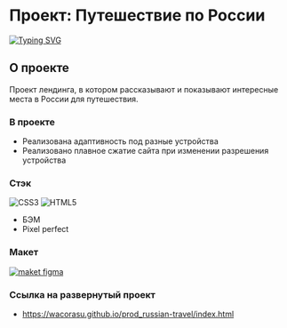 # Проект: Путешествие по России
[![Typing SVG](https://readme-typing-svg.demolab.com?font=Fira+Code&pause=1000&width=435&lines=%D0%9D%D0%B0%D0%B9%D0%B4%D0%B8+%D0%B8%D0%BD%D1%82%D0%B5%D1%80%D0%B5%D1%81%D0%BD%D0%BE%D0%B5+%D0%BC%D0%B5%D1%81%D1%82%D0%BE+%D0%B2+%D0%A0%D0%BE%D1%81%D1%81%D0%B8%D0%B8)](https://git.io/typing-svg)

## О проекте

Проект лендинга, в котором рассказывают и показывают интересные места в России для путешествия. 

### В проекте 

- Реализована адаптивность под разные устройства
- Реализовано плавное сжатие сайта при изменении разрешения устройства 


### Стэк
![CSS3](https://img.shields.io/badge/css3-%231572B6.svg?style=for-the-badge&logo=css3&logoColor=white)
![HTML5](https://img.shields.io/badge/html5-%23E34F26.svg?style=for-the-badge&logo=html5&logoColor=white)

- БЭМ
- Pixel perfect



### Макет
<a href="https://www.figma.com/file/mWF3UBU23ZVceMDXJPYlkF/Sprint-3_-Russia-_-desktop-%2B-mobile-(Copy)?type=design&node-id=28503%3A0&mode=design&t=7cgBnjtlmrQowbgp-1" target="_blank" rel="noopener noreferrer"><img  src="https://img.shields.io/badge/Figma-F24E1E?style=for-the-badge&logo=figma&logoColor=white" alt='maket figma' /></a>


### Ссылка на развернутый проект 
- https://wacorasu.github.io/prod_russian-travel/index.html
